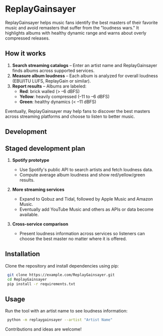 # ReplayGainsayer

ReplayGainsayer helps music fans identify the best masters of their favorite music and avoid remasters that suffer from the "loudness wars." It highlights albums with healthy dynamic range and warns about overly compressed releases.

## How it works

1. **Search streaming catalogs** – Enter an artist name and ReplayGainsayer finds albums across supported services.
2. **Measure album loudness** – Each album is analyzed for overall loudness (EBU/ITU LUFS, ReplayGain or similar).
3. **Report results** – Albums are labeled:
   - **Red**: brick walled (> –6 dBFS)
   - **Yellow**: heavily compressed (–11 to –6 dBFS)
   - **Green**: healthy dynamics (< –11 dBFS)

Eventually, ReplayGainsayer may help fans to discover the best masters across streaming platforms and choose to listen to better music.

## Development

## Staged development plan

1. **Spotify prototype**
   - Use Spotify's public API to search artists and fetch loudness data.
   - Compute average album loudness and show red/yellow/green results.

2. **More streaming services**
   - Expand to Qobuz and Tidal, followed by Apple Music and Amazon Music.
   - Eventually add YouTube Music and others as APIs or data become available.

3. **Cross-service comparison**
   - Present loudness information across services so listeners can choose the best master no matter where it is offered.

## Installation

Clone the repository and install dependencies using pip:

```bash
 git clone https://example.com/ReplayGainsayer.git
 cd ReplayGainsayer
 pip install -r requirements.txt
```

## Usage

Run the tool with an artist name to see loudness information:

```bash
 python -m replaygainsayer --artist "Artist Name"
```

Contributions and ideas are welcome!
